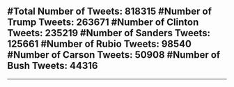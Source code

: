 #Total Number of Tweets: 818315 
#Number of Trump Tweets: 263671
#Number of Clinton Tweets: 235219
#Number of Sanders Tweets: 125661
#Number of Rubio Tweets: 98540
#Number of Carson Tweets: 50908
#Number of Bush Tweets: 44316
---
---
